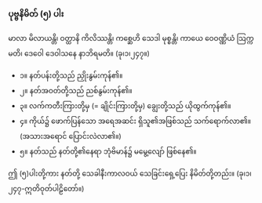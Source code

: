 ### ပုဗ္ဗနိမိတ် (၅) ပါး

မာလာ မိလာယန္တိ၊ ဝတ္ထာနိ ကိလိဿန္တိ၊ ကစ္ဆေဟိ သေဒါ မုစ္စန္တိ၊ ကာယေ ဝေဝဏ္ဏိယံ ဩက္ကမတိ၊ ဒေဝေါ ဒေဝါသနေ နာဘိရမတိ။ (ခု၊၁၊၂၄၇။)

- ၁။ နတ်ပန်းတို့သည် ညှိုးနွမ်းကုန်၏။
- ၂။ နတ်အဝတ်တို့သည် ညစ်နွမ်းကုန်၏။
- ၃။ လက်ကတီးကြားတို့မှ (= ချိုင်းကြားတို့မှ) ချွေးတို့သည် ယိုထွက်ကုန်၏။
- ၄။ ကိုယ်၌ ဖောက်ပြန်သော အရေအဆင်း ရှိသူ၏အဖြစ်သည် သက်ရောက်လာ၏။ (အသားအရောင် ပြောင်းလဲလာ၏။)
- ၅။ နတ်သည် နတ်တို့၏နေရာ ဘုံဗိမာန်၌ မမွေ့လျော် ဖြစ်နေ၏။

ဤ (၅)ပါးတို့ကား နတ်တို့ သေခါနီးကာလဝယ် သေခြင်းရှေ့ပြေး နိမိတ်တို့တည်း။
(ခု၊၁၊၂၄၇-ဣတိဝုတ်ပါဠိတော်။)
